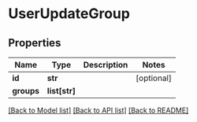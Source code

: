 # UserUpdateGroup

## Properties
Name | Type | Description | Notes
------------ | ------------- | ------------- | -------------
**id** | **str** |  | [optional] 
**groups** | **list[str]** |  | 

[[Back to Model list]](../README.md#documentation-for-models) [[Back to API list]](../README.md#documentation-for-api-endpoints) [[Back to README]](../README.md)


